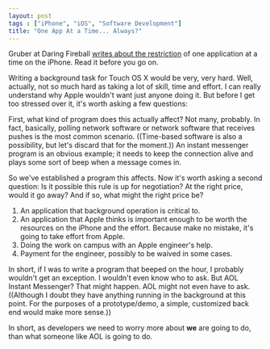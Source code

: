 ```yaml
---
layout: post
tags : ["iPhone", "iOS", "Software Development"]
title: "One App At a Time... Always?"
---
```

Gruber at Daring Fireball <a href="http://daringfireball.net/2008/03/one_app_at_a_time">writes about the restriction</a> of one application at a time on the iPhone. Read it before you go on.



Writing a background task for Touch OS X would be very, very hard. Well, actually, not so much hard as taking a lot of skill, time and effort. I can really understand why Apple wouldn't want just anyone doing it. But before I get too stressed over it, it's worth asking a few questions:



First, what kind of program does this actually affect? Not many, probably. In fact, basically, polling network software or network software that receives pushes is the most common scenario. ((Time-based software is also a possibility, but let's discard that for the moment.)) An instant messenger program is an obvious example; it needs to keep the connection alive and plays some sort of beep when a message comes in.



So we've established a program this affects. Now it's worth asking a second question: Is it possible this rule is up for negotiation? At the right price, would it go away? And if so, what might the right price be?



<ol>

<li>An application that background operation is critical to.</li>

<li>An application that Apple thinks is important enough to be worth the resources on the iPhone and the effort. Because make no mistake, it's going to take effort from Apple.</li>

<li>Doing the work on campus with an Apple engineer's help.</li>

<li>Payment for the engineer, possibly to be waived in some cases.</li>

</ol>



In short, if I was to write a program that beeped on the hour, I probably wouldn't get an exception. I wouldn't even know who to ask. But AOL Instant Messenger? That might happen. AOL might not even have to ask. ((Although I doubt they have anything running in the background at this point. For the purposes of a prototype/demo, a simple, customized back end would make more sense.))



In short, as developers we need to worry more about <strong>we</strong> are going to do, than what someone like AOL is going to do.